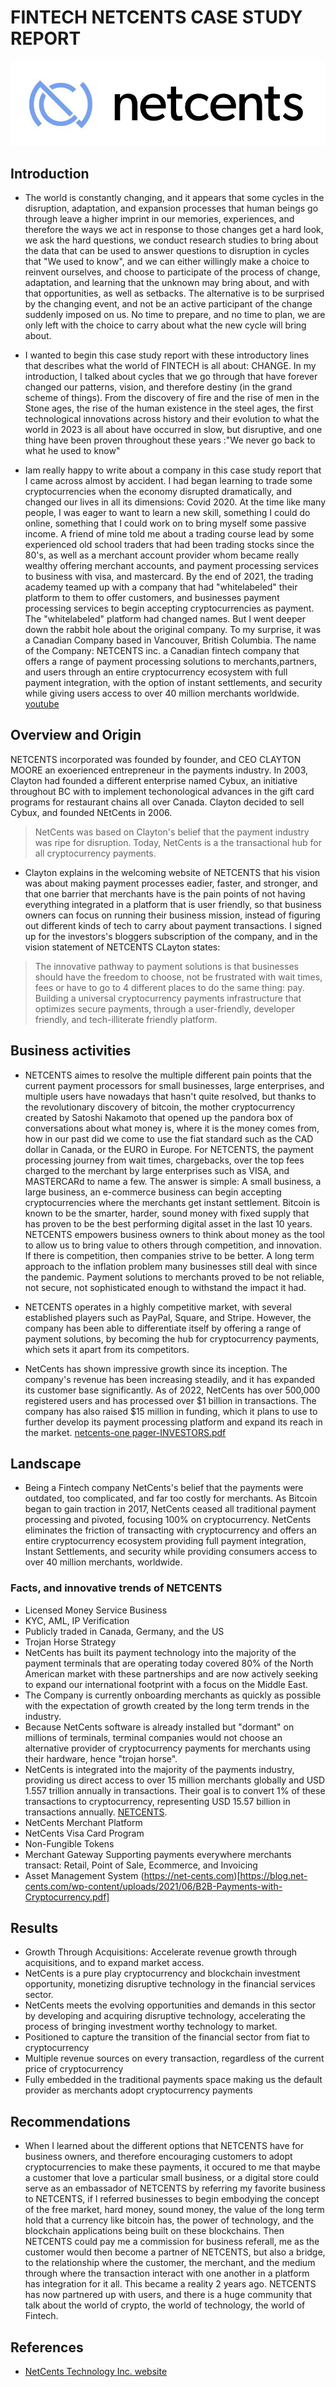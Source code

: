 # **FINTECH NETCENTS CASE STUDY REPORT** 
![Logo](netcents_technology_inc_logo.jpg)
## **Introduction**

* The world is constantly changing, and it appears that some cycles in the disruption, adaptation, and expansion processes that human beings go through leave a higher imprint in our memories, experiences, and therefore the ways we act in response to those changes get a hard look, we ask the hard questions, we conduct research studies to bring about the data that can be used to answer questions to disruption in cycles that "We used to know", and we can either willingly make a choice to reinvent ourselves, and choose to participate of the process of change, adaptation, and learning that the unknown may bring about, and with that opportunities, as well as setbacks. The alternative is to be surprised by the changing event, and not be an active participant of the change suddenly imposed on us. No time to prepare, and no time to plan, we are only left with the choice to carry about what the new cycle will bring about. 

* I wanted to begin this case study report with these introductory lines that describes what the world of FINTECH is all about: CHANGE. In my introduction, I talked about cycles that we go through that have forever changed our patterns, vision, and therefore destiny (in the grand scheme of things). From the discovery of fire and the rise of men in the Stone ages, the rise of the human existence in the steel ages, the first technological innovations across history and their evolution to what the world in 2023 is all about have occurred in slow, but disruptive, and one thing have been proven throughout these years :"We never go back to what he used to know"

* Iam really happy to write about a company in this case study report that I came across almost by accident. I had began learning to trade some cryptocurrencies when the economy disrupted dramatically, and changed our lives in all its dimensions: Covid 2020. At the time like many people, I was eager to want to learn a new skill, something I could do online, something that I could work on to bring myself some passive income. A friend of mine told me about a trading course lead by some experienced old school traders that had been trading stocks since the 80's, as well as a merchant account provider whom became really wealthy offering merchant accounts, and payment processing services to business with visa, and mastercard. By the end of 2021, the trading academy teamed up with a company that had "whitelabeled" their platform to them to offer customers, and businesses payment processing services to begin accepting cryptocurrencies as payment. The "whitelabeled" platform had changed names. But I went deeper down the rabbit hole about the original company. To my surprise, it was a Canadian Company based in Vancouver, British Columbia. The name of the Company: NETCENTS inc. a Canadian fintech company that offers a range of payment processing solutions to merchants,partners, and users through an entire cryptocurrency ecosystem with full payment integration, with the option of instant settlements, and security while giving users access to over 40 million merchants worldwide. [youtube](https://www.youtube.com/watch?v=4rvTppy1qLI&list=PL2jAZ0x9H0bQFY6wIbQfnrnIlqMcSHd6X&ab_channel=RobertBreedlove) 



## **Overview and Origin**

NETCENTS incorporated was founded by founder, and CEO CLAYTON MOORE an exoerienced entrepreneur in the payments industry. In 2003, Clayton had founded a different enterprise named Cybux, an initiative throughout BC with to implement techonological advances in the gift card programs for restaurant chains all over Canada. Clayton decided to sell Cybux, and founded NEtCents in 2006.
> NetCents was based on Clayton's belief that the payment industry was ripe for disruption. Today, NetCents is a the transactional hub for all cryptocurrency payments. 
* Clayton explains in the welcoming website of NETCENTS that his vision was about making payment processes eadier, faster, and stronger, and that one barrier that merchants have is the pain points of not having everything integrated in a platform that is user friendly, so that business owners can focus on running their business mission, instead of figuring out different kinds of tech to carry about payment transactions. I signed up for the investors's bloggers subscription of the company, and in the vision statement of NETCENTS CLayton states:
> The innovative pathway to payment solutions is that businesses should have the freedom to choose, not be frustrated with wait times, fees or have to go to 4 different places to do the same thing: pay. Building a universal cryptocurrency payments infrastructure that optimizes secure payments, through a user-friendly, developer friendly, and tech-illiterate friendly platform. 


## **Business activities**

* NETCENTS aimes to resolve the multiple different pain points that the current payment processors for small businesses, large enterprises, and multiple users have nowadays that hasn't quite resolved, but thanks to the revolutionary discovery of bitcoin, the mother cryptocurrency created by Satoshi Nakamoto that opened up the pandora box of conversations about what money is, where it is the money comes from, how in our past did we come to use the fiat standard such as the CAD dollar in Canada, or the EURO in Europe. For NETCENTS, the payment processing journey from wait times, chargebacks, over the top fees charged to the merchant by large enterprises such as VISA, and MASTERCARd to name a few. The answer is simple: A small business, a large business, an e-commerce business can begin accepting cryptocurrencies where the merchants get instant settlement. Bitcoin is known to be the smarter, harder, sound money with fixed supply that has proven to be the best performing digital asset in the last 10 years. NETCENTS empowers business owners to think about money as the tool to allow us to bring value to others through competition, and innovation. If there is competition, then companies strive to be better. A long term approach to the inflation problem many businesses still deal with since the pandemic. Payment solutions to merchants proved to be not reliable, not secure, not sophisticated enough to withstand the impact it had. 

* NETCENTS operates in a highly competitive market, with several established players such as PayPal, Square, and Stripe. However, the company has been able to differentiate itself by offering a range of payment solutions, by becoming the hub for cryptocurrency payments, which sets it apart from its competitors. 
* NetCents has shown impressive growth since its inception. The company's revenue has been increasing steadily, and it has expanded its customer base significantly. As of 2022, NetCents has over 500,000 registered users and has processed over $1 billion in transactions. The company has also raised $15 million in funding, which it plans to use to further develop its payment processing platform and expand its reach in the market. [netcents-one pager-INVESTORS.pdf](https://github.com/visionaryspirit/FintechCaseStudy/files/10846421/netcents-one.pager-INVESTORS.pdf)

## **Landscape**

* Being a Fintech company NetCents's belief that the payments were outdated, too complicated, and far too costly for merchants. As Bitcoin began to gain traction in 2017, NetCents ceased all traditional payment processing and pivoted, focusing 100% on cryptocurrency. NetCents eliminates the friction of transacting with cryptocurrency and offers an entire cryptocurrency ecosystem providing full payment integration, Instant Settlements, and security while providing consumers access to over 40 million merchants, worldwide.

### **Facts, and innovative trends of NETCENTS**

* Licensed Money Service Business
* KYC, AML, IP Verification
* Publicly traded in Canada, Germany, and the US
* Trojan Horse Strategy
* NetCents has built its payment technology into the majority of the payment terminals that are operating today covered 80% of the North American market with these partnerships and are now actively seeking to expand our international footprint with a focus on the Middle East.
* The Company is currently onboarding merchants as quickly as possible with the expectation of growth created by the long term trends in the industry.
* Because NetCents software is already installed but "dormant" on millions of terminals, terminal companies would not choose an alternative provider of cryptocurrency payments for merchants using their hardware, hence "trojan horse". 
* NetCents is integrated into the majority of the payments industry, providing us direct access to over 15 million merchants globally and USD 1.557 trillion annually in transactions. Their goal is to convert 1% of these transactions to cryptocurrency, representing USD 15.57 billion in transactions annually.
[NETCENTS](https://net-cents.com/). 
* NetCents Merchant Platform
* NetCents Visa Card Program
* Non-Fungible Tokens 
* Merchant Gateway Supporting payments everywhere merchants transact: Retail, Point of Sale, Ecommerce, and Invoicing
* Asset Management System (https://net-cents.com)[https://blog.net-cents.com/wp-content/uploads/2021/06/B2B-Payments-with-Cryptocurrency.pdf]

## **Results**

* Growth Through Acquisitions: Accelerate revenue growth through acquisitions, and to expand market access.
* NetCents is a pure play cryptocurrency and blockchain investment opportunity, monetizing disruptive technology in the financial services sector. 
* NetCents meets the  evolving opportunities and demands in this sector by developing and acquiring disruptive technology, accelerating the process of bringing investment worthy technology to market.
* Positioned to capture the transition of the financial sector from fiat to cryptocurrency
* Multiple revenue sources on every transaction, regardless of the current price of cryptocurrency
* Fully embedded in the traditional payments space making us the default provider as merchants adopt cryptocurrency payments

## **Recommendations**

* When I learned about the different options that NETCENTS have for business owners, and therefore encouraging customers to adopt cryptocurrencies to make these payments, it occured to me that maybe a customer that love a particular small business, or a digital store could serve as an embassador of NETCENTS by referring my favorite business to NETCENTS, if I referred businesses to begin embodying the concept of the free market, hard money, sound money, the value of the long term hold that a currency like bitcoin has, the power of technology, and the blockchain applications being built on these blockchains. Then NETCENTS could pay me a commission for business referall, me as the customer would then become a partner of NETCENTS, but also a bridge, to the relationship where the customer, the merchant, and the medium through where the transaction interact with one another in a platform has integration for it all. This became a reality 2 years ago. NETCENTS has now partnered up with users, and there is a huge community that talk about the world of crypto, the world of technology, the world of Fintech. 

## References
* [NetCents Technology Inc. website](https://www.net-cents.com)
